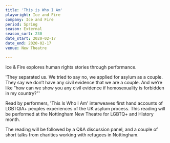 ```yaml
---
title: 'This is Who I Am'
playwright: Ice and Fire
company: Ice and Fire
period: Spring
season: External
season_sort: 230
date_start: 2020-02-17
date_end: 2020-02-17
venue: New Theatre

---
```


Ice & Fire explores human rights stories through performance. 

'They separated us. We tried to say no, we applied for asylum as a couple. They say we don’t have any civil evidence that we are a couple. And we’re like “how can we show you any civil evidence if homosexuality is forbidden in my country?”'

Read by performers, 'This Is Who I Am' interweaves first hand accounts of LGBTQIA+ peoples experiences of the UK asylum process. This reading will be performed at the Nottingham New Theatre for LGBTQ+ and History month.

The reading will be followed by a Q&A discussion panel, and a couple of short talks from charities working with refugees in Nottingham.
